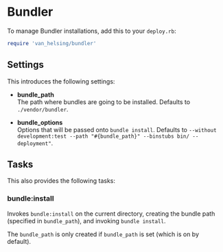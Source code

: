 Bundler
=======

To manage Bundler installations, add this to your `deploy.rb`:

``` ruby
require 'van_helsing/bundler'
```

Settings
--------

This introduces the following settings:

* __bundle_path__  
The path where bundles are going to be installed. Defaults to
`./vendor/bundler`.

* __bundle_options__  
Options that will be passed onto `bundle install`.  Defaults to
`--without development:test --path "#{bundle_path}" --binstubs bin/
--deployment"`.

Tasks
-----

This also provides the following tasks:

### bundle:install

Invokes `bundle:install` on the current directory, creating the bundle
path (specified in `bundle_path`), and invoking `bundle install`.

The `bundle_path` is only created if `bundle_path` is set (which is on
by default).
